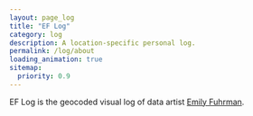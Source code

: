 ```yaml
---
layout: page_log
title: "EF Log"
category: log
description: A location-specific personal log.
permalink: /log/about
loading_animation: true
sitemap:
  priority: 0.9
---
```

EF Log is the geocoded visual log of data artist <a href='/' target='_blank'>Emily Fuhrman</a>.